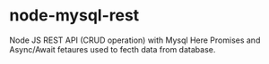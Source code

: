 # node-mysql-rest
Node JS REST API (CRUD operation) with Mysql
Here Promises and Async/Await fetaures used to fecth data from database.
